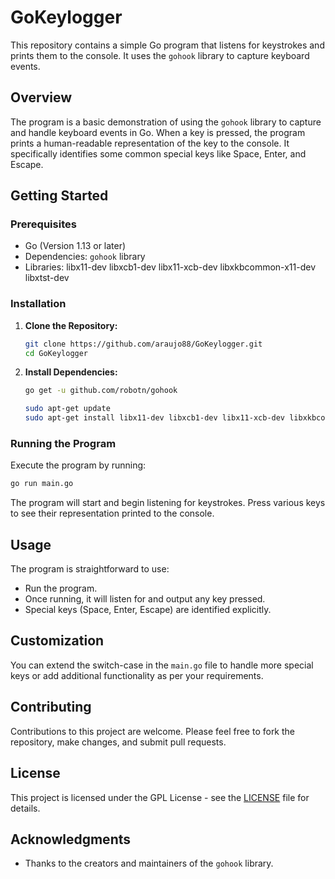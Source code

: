 # GoKeylogger

This repository contains a simple Go program that listens for keystrokes and prints them to the console. It uses the `gohook` library to capture keyboard events.

## Overview

The program is a basic demonstration of using the `gohook` library to capture and handle keyboard events in Go. When a key is pressed, the program prints a human-readable representation of the key to the console. It specifically identifies some common special keys like Space, Enter, and Escape.

## Getting Started

### Prerequisites

- Go (Version 1.13 or later)
- Dependencies: `gohook` library
- Libraries: libx11-dev libxcb1-dev libx11-xcb-dev libxkbcommon-x11-dev libxtst-dev

### Installation

1. **Clone the Repository:**

   ```bash
   git clone https://github.com/araujo88/GoKeylogger.git
   cd GoKeylogger
   ```

2. **Install Dependencies:**

   ```bash
   go get -u github.com/robotn/gohook
   ```

   ```bash
   sudo apt-get update
   sudo apt-get install libx11-dev libxcb1-dev libx11-xcb-dev libxkbcommon-x11-dev libxtst-dev
   ```

### Running the Program

Execute the program by running:

```bash
go run main.go
```

The program will start and begin listening for keystrokes. Press various keys to see their representation printed to the console.

## Usage

The program is straightforward to use:

- Run the program.
- Once running, it will listen for and output any key pressed.
- Special keys (Space, Enter, Escape) are identified explicitly.

## Customization

You can extend the switch-case in the `main.go` file to handle more special keys or add additional functionality as per your requirements.

## Contributing

Contributions to this project are welcome. Please feel free to fork the repository, make changes, and submit pull requests.

## License

This project is licensed under the GPL License - see the [LICENSE](LICENSE) file for details.

## Acknowledgments

- Thanks to the creators and maintainers of the `gohook` library.
